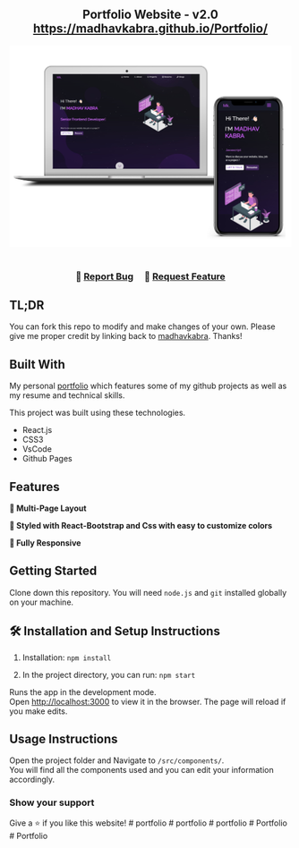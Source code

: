 <h2 align="center">
  Portfolio Website - v2.0<br/>
  <a href="https://madhavkkabra.github.io/Portfolio/" target="_blank">https://madhavkabra.github.io/Portfolio/</a>
</h2>
<div align="center">
  <img alt="Demo" src="./Images/readme-img2.jpg" />
</div>

<br/>


<h3 align="center">
    🔹
    <a href="https://github.com/Madhavkabra/Portfolio/issues">Report Bug</a> &nbsp; &nbsp;
    🔹
    <a href="https://github.com/Madhavkabra/Portfolio/issues">Request Feature</a>
</h3>

## TL;DR

You can fork this repo to modify and make changes of your own. Please give me proper credit by linking back to [madhavkabra](https://github.com/Madhavkabra/Portfolio). Thanks!

## Built With

My personal <a href="https://madhavkabra.github.io/Portfolio/" target="_blank">portfolio</a> which features some of my github projects as well as my resume and technical skills.<br/>

This project was built using these technologies.

- React.js
- CSS3
- VsCode
- Github Pages

## Features

**📖 Multi-Page Layout**

**🎨 Styled with React-Bootstrap and Css with easy to customize colors**

**📱 Fully Responsive**

## Getting Started

Clone down this repository. You will need `node.js` and `git` installed globally on your machine.

## 🛠 Installation and Setup Instructions

1. Installation: `npm install`

2. In the project directory, you can run: `npm start`

Runs the app in the development mode.\
Open [http://localhost:3000](http://localhost:3000) to view it in the browser.
The page will reload if you make edits.

## Usage Instructions

Open the project folder and Navigate to `/src/components/`. <br/>
You will find all the components used and you can edit your information accordingly.

### Show your support

Give a ⭐ if you like this website!
#   p o r t f o l i o 
 
 #   p o r t f o l i o 
 
 #   p o r t f o l i o 
 
 #   P o r t f o l i o 
 
 #   P o r t f o l i o 
 
 
